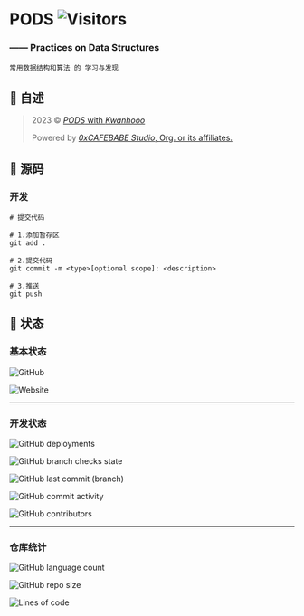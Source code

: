 # PODS ![Visitors](https://api.visitorbadge.io/api/visitors?path=https%3A%2F%2Fgithub.com%2FKwanhooo%2FPODS&countColor=%23263759)

### —— Practices on Data Structures

`常用数据结构和算法 的 学习与发现`

## 📔 自述

> 2023 © [_PODS_ with _Kwanhooo_](https://pods.0xCAFEBABE.cn)
>
> Powered by [_0xCAFEBABE Studio_, Org. or its affiliates.](https://www.csu.edu.cn/)

## 🦾 源码

### 开发

```shell
# 提交代码

# 1.添加暂存区
git add .

# 2.提交代码
git commit -m <type>[optional scope]: <description>

# 3.推送
git push
```

## 🏃 状态

### 基本状态

![GitHub](https://img.shields.io/github/license/Kwanhooo/PODS?style=for-the-badge)

![Website](https://img.shields.io/website?label=prod-services&style=for-the-badge&url=https://pods.0xcafebabe.cn)

---

### 开发状态

![GitHub deployments](https://img.shields.io/github/deployments/Kwanhooo/PODS/Production?label=Dev-Env%20deploy&style=for-the-badge)

![GitHub branch checks state](https://img.shields.io/github/checks-status/Kwanhooo/PODS/main?label=master%20%E5%88%86%E6%94%AF%E6%A3%80%E6%9F%A5&style=for-the-badge)

![GitHub last commit (branch)](https://img.shields.io/github/last-commit/Kwanhooo/PODS/main?style=for-the-badge)

![GitHub commit activity](https://img.shields.io/github/commit-activity/w/Kwanhooo/PODS?style=for-the-badge)

![GitHub contributors](https://img.shields.io/github/contributors/Kwanhooo/PODS?style=for-the-badge)

---

### 仓库统计

![GitHub language count](https://img.shields.io/github/languages/count/Kwanhooo/PODS?style=for-the-badge)

![GitHub repo size](https://img.shields.io/github/repo-size/Kwanhooo/PODS?style=for-the-badge)

![Lines of code](https://img.shields.io/tokei/lines/github/Kwanhooo/PODS?style=for-the-badge)
